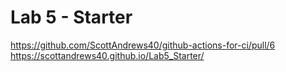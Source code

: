 # Lab 5 - Starter
https://github.com/ScottAndrews40/github-actions-for-ci/pull/6
https://scottandrews40.github.io/Lab5_Starter/